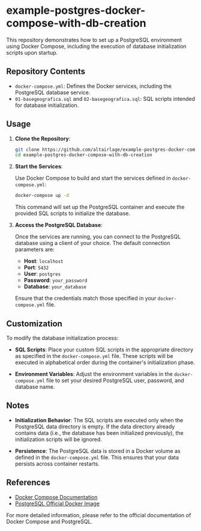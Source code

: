 # example-postgres-docker-compose-with-db-creation

This repository demonstrates how to set up a PostgreSQL environment using Docker Compose, including the execution of database initialization scripts upon startup.

## Repository Contents

- `docker-compose.yml`: Defines the Docker services, including the PostgreSQL database service.
- `01-basegeografica.sql` and `02-basegeografica.sql`: SQL scripts intended for database initialization.

## Usage

1. **Clone the Repository**:

   ```bash
   git clone https://github.com/altairlage/example-postgres-docker-compose-with-db-creation.git
   cd example-postgres-docker-compose-with-db-creation
   ```

2. **Start the Services**:

   Use Docker Compose to build and start the services defined in `docker-compose.yml`:

   ```bash
   docker-compose up -d
   ```

   This command will set up the PostgreSQL container and execute the provided SQL scripts to initialize the database.

3. **Access the PostgreSQL Database**:

   Once the services are running, you can connect to the PostgreSQL database using a client of your choice. The default connection parameters are:

   - **Host**: `localhost`
   - **Port**: `5432`
   - **User**: `postgres`
   - **Password**: `your_password`
   - **Database**: `your_database`

   Ensure that the credentials match those specified in your `docker-compose.yml` file.

## Customization

To modify the database initialization process:

- **SQL Scripts**: Place your custom SQL scripts in the appropriate directory as specified in the `docker-compose.yml` file. These scripts will be executed in alphabetical order during the container's initialization phase.

- **Environment Variables**: Adjust the environment variables in the `docker-compose.yml` file to set your desired PostgreSQL user, password, and database name.

## Notes

- **Initialization Behavior**: The SQL scripts are executed only when the PostgreSQL data directory is empty. If the data directory already contains data (i.e., the database has been initialized previously), the initialization scripts will be ignored.

- **Persistence**: The PostgreSQL data is stored in a Docker volume as defined in the `docker-compose.yml` file. This ensures that your data persists across container restarts.

## References

- [Docker Compose Documentation](https://docs.docker.com/compose/)
- [PostgreSQL Official Docker Image](https://hub.docker.com/_/postgres)

For more detailed information, please refer to the official documentation of Docker Compose and PostgreSQL.
